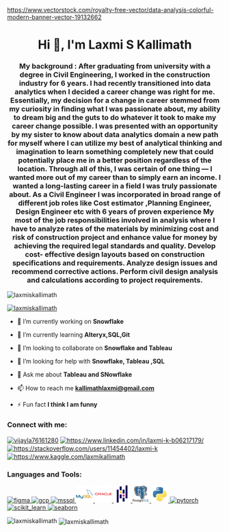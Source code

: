 https://www.vectorstock.com/royalty-free-vector/data-analysis-colorful-modern-banner-vector-19132662
<h1 align="center">Hi 👋, I'm Laxmi S Kallimath</h1>
<h3 align="center">My background : After graduating from university with a degree in Civil Engineering, I worked in the construction industry for 6 years. I had recently transitioned into data analytics when I decided a career change was right for me. Essentially, my decision for a change in career stemmed from my curiosity in finding what I was passionate about, my ability to dream big and the guts to do whatever it took to make my career change possible. I was presented with an opportunity by my sister to know about data analytics domain a new path for myself where I can utilize my best of analytical thinking and imagination to learn something completely new that could potentially place me in a better position regardless of the location. Through all of this, I was certain of one thing — I wanted more out of my career than to simply earn an income. I wanted a long-lasting career in a field I was truly passionate about. As a Civil Engineer I was incorporated in broad range of different job roles like Cost estimator ,Planning Engineer, Design Engineer etc with 6 years of proven experience My most of the job responsibilities involved in analysis where I have to analyze rates of the materials by minimizing cost and risk of construction project and enhance value for money by achieving the required legal standards and quality. Develop cost- effective design layouts based on construction specifications and requirements. Analyze design issues and recommend corrective actions. Perform civil design analysis and calculations according to project requirements.</h3>

<p align="left"> <img src="https://komarev.com/ghpvc/?username=laxmiskallimath&label=Profile%20views&color=0e75b6&style=flat" alt="laxmiskallimath" /> </p>

<p align="left"> <a href="https://github.com/ryo-ma/github-profile-trophy"><img src="https://github-profile-trophy.vercel.app/?username=laxmiskallimath" alt="laxmiskallimath" /></a> </p>

- 🔭 I’m currently working on **Snowflake**

- 🌱 I’m currently learning **Alteryx,SQL,Git**

- 👯 I’m looking to collaborate on **Snowflake and Tableau**

- 🤝 I’m looking for help with **Snowflake, Tableau ,SQL**

- 💬 Ask me about **Tableau and SNowflake**

- 📫 How to reach me **kallimathlaxmi@gmail.com**

- ⚡ Fun fact **I think I am funny**

<h3 align="left">Connect with me:</h3>
<p align="left">
<a href="https://twitter.com/vijayla76161280" target="blank"><img align="center" src="https://raw.githubusercontent.com/rahuldkjain/github-profile-readme-generator/master/src/images/icons/Social/twitter.svg" alt="vijayla76161280" height="30" width="40" /></a>
<a href="https://linkedin.com/in/https://www.linkedin.com/in/laxmi-k-b06217179/" target="blank"><img align="center" src="https://raw.githubusercontent.com/rahuldkjain/github-profile-readme-generator/master/src/images/icons/Social/linked-in-alt.svg" alt="https://www.linkedin.com/in/laxmi-k-b06217179/" height="30" width="40" /></a>
<a href="https://stackoverflow.com/users/https://stackoverflow.com/users/11454402/laxmi-k" target="blank"><img align="center" src="https://raw.githubusercontent.com/rahuldkjain/github-profile-readme-generator/master/src/images/icons/Social/stack-overflow.svg" alt="https://stackoverflow.com/users/11454402/laxmi-k" height="30" width="40" /></a>
<a href="https://kaggle.com/https://www.kaggle.com/laxmikallimath" target="blank"><img align="center" src="https://raw.githubusercontent.com/rahuldkjain/github-profile-readme-generator/master/src/images/icons/Social/kaggle.svg" alt="https://www.kaggle.com/laxmikallimath" height="30" width="40" /></a>
</p>

<h3 align="left">Languages and Tools:</h3>
<p align="left"> <a href="https://www.figma.com/" target="_blank" rel="noreferrer"> <img src="https://www.vectorlogo.zone/logos/figma/figma-icon.svg" alt="figma" width="40" height="40"/> </a> <a href="https://cloud.google.com" target="_blank" rel="noreferrer"> <img src="https://www.vectorlogo.zone/logos/google_cloud/google_cloud-icon.svg" alt="gcp" width="40" height="40"/> </a> <a href="https://www.microsoft.com/en-us/sql-server" target="_blank" rel="noreferrer"> <img src="https://www.svgrepo.com/show/303229/microsoft-sql-server-logo.svg" alt="mssql" width="40" height="40"/> </a> <a href="https://www.mysql.com/" target="_blank" rel="noreferrer"> <img src="https://raw.githubusercontent.com/devicons/devicon/master/icons/mysql/mysql-original-wordmark.svg" alt="mysql" width="40" height="40"/> </a> <a href="https://www.oracle.com/" target="_blank" rel="noreferrer"> <img src="https://raw.githubusercontent.com/devicons/devicon/master/icons/oracle/oracle-original.svg" alt="oracle" width="40" height="40"/> </a> <a href="https://pandas.pydata.org/" target="_blank" rel="noreferrer"> <img src="https://raw.githubusercontent.com/devicons/devicon/2ae2a900d2f041da66e950e4d48052658d850630/icons/pandas/pandas-original.svg" alt="pandas" width="40" height="40"/> </a> <a href="https://www.postgresql.org" target="_blank" rel="noreferrer"> <img src="https://raw.githubusercontent.com/devicons/devicon/master/icons/postgresql/postgresql-original-wordmark.svg" alt="postgresql" width="40" height="40"/> </a> <a href="https://www.python.org" target="_blank" rel="noreferrer"> <img src="https://raw.githubusercontent.com/devicons/devicon/master/icons/python/python-original.svg" alt="python" width="40" height="40"/> </a> <a href="https://pytorch.org/" target="_blank" rel="noreferrer"> <img src="https://www.vectorlogo.zone/logos/pytorch/pytorch-icon.svg" alt="pytorch" width="40" height="40"/> </a> <a href="https://scikit-learn.org/" target="_blank" rel="noreferrer"> <img src="https://upload.wikimedia.org/wikipedia/commons/0/05/Scikit_learn_logo_small.svg" alt="scikit_learn" width="40" height="40"/> </a> <a href="https://seaborn.pydata.org/" target="_blank" rel="noreferrer"> <img src="https://seaborn.pydata.org/_images/logo-mark-lightbg.svg" alt="seaborn" width="40" height="40"/> </a> </p>

<p><img align="left" src="https://github-readme-stats.vercel.app/api/top-langs?username=laxmiskallimath&show_icons=true&locale=en&layout=compact" alt="laxmiskallimath" /></p>

<p>&nbsp;<img align="center" src="https://github-readme-stats.vercel.app/api?username=laxmiskallimath&show_icons=true&locale=en" alt="laxmiskallimath" /></p>
